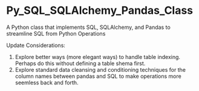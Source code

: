 # Py_SQL_SQLAlchemy_Pandas_Class
A Python class that implements SQL, SQLAlchemy, and Pandas to streamline SQL from Python Operations

Update Considerations:
1. Explore better ways (more elegant ways) to handle table indexing. Perhaps do this without defining a table shema first.
2. Explore standard data cleansing and conditioning techniques for the column names between pandas and SQL to make operations more seemless back and forth.
